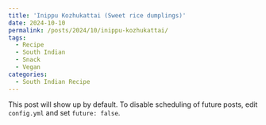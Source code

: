 ```yaml
---
title: 'Inippu Kozhukattai (Sweet rice dumplings)'
date: 2024-10-10
permalink: /posts/2024/10/inippu-kozhukattai/
tags:
  - Recipe
  - South Indian
  - Snack
  - Vegan
categories:
  - South Indian Recipe
---
```


This post will show up by default. To disable scheduling of future posts, edit `config.yml` and set `future: false`. 
